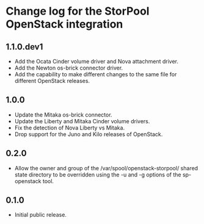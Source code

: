 Change log for the StorPool OpenStack integration
=================================================

1.1.0.dev1
----------

- Add the Ocata Cinder volume driver and Nova attachment driver.
- Add the Newton os-brick connector driver.
- Add the capability to make different changes to the same file for
  different OpenStack releases.

1.0.0
-----

- Update the Mitaka os-brick connector.
- Update the Liberty and Mitaka Cinder volume drivers.
- Fix the detection of Nova Liberty vs Mitaka.
- Drop support for the Juno and Kilo releases of OpenStack.

0.2.0
-----

- Allow the owner and group of the /var/spool/openstack-storpool/
  shared state directory to be overridden using the -u and -g
  options of the sp-openstack tool.

0.1.0
-----

- Initial public release.
